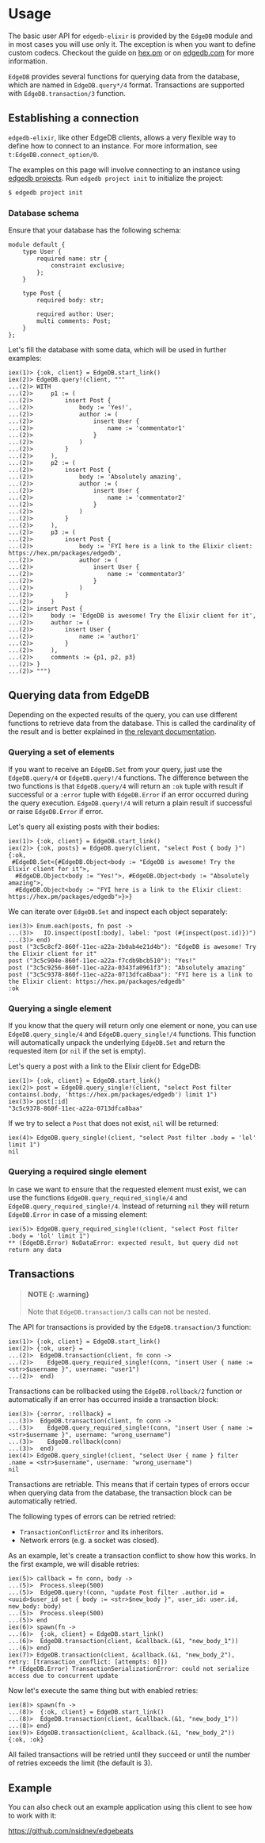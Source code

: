 # Usage

The basic user API for `edgedb-elixir` is provided by the `EdgeDB` module and in most cases you will use only it.
  The exception is when you want to define custom codecs. Checkout the guide on
  [hex.pm](https://hexdocs.pm/edgedb/custom-codecs.html) or on
  [edgedb.com](https://www.edgedb.com/docs/clients/elixir/custom-codecs) for more information.

`EdgeDB` provides several functions for querying data from the database, which are named in `EdgeDB.query*/4` format.
  Transactions are supported with `EdgeDB.transaction/3` function.

## Establishing a connection

`edgedb-elixir`, like other EdgeDB clients, allows a very flexible way to define how to connect to an instance.
  For more information, see `t:EdgeDB.connect_option/0`.

The examples on this page will involve connecting to an instance using
  [edgedb projects](https://www.edgedb.com/docs/cli/edgedb_project/index#edgedb-project).
  Run `edgedb project init` to initialize the project:

```bash
$ edgedb project init
```

### Database schema

Ensure that your database has the following schema:

```sdl
module default {
    type User {
        required name: str {
            constraint exclusive;
        };
    }

    type Post {
        required body: str;

        required author: User;
        multi comments: Post;
    }
};
```

Let's fill the database with some data, which will be used in further examples:

```iex
iex(1)> {:ok, client} = EdgeDB.start_link()
iex(2)> EdgeDB.query!(client, """
...(2)> WITH
...(2)>     p1 := (
...(2)>         insert Post {
...(2)>             body := 'Yes!',
...(2)>             author := (
...(2)>                 insert User {
...(2)>                     name := 'commentator1'
...(2)>                 }
...(2)>             )
...(2)>         }
...(2)>     ),
...(2)>     p2 := (
...(2)>         insert Post {
...(2)>             body := 'Absolutely amazing',
...(2)>             author := (
...(2)>                 insert User {
...(2)>                     name := 'commentator2'
...(2)>                 }
...(2)>             )
...(2)>         }
...(2)>     ),
...(2)>     p3 := (
...(2)>         insert Post {
...(2)>             body := 'FYI here is a link to the Elixir client: https://hex.pm/packages/edgedb',
...(2)>             author := (
...(2)>                 insert User {
...(2)>                     name := 'commentator3'
...(2)>                 }
...(2)>             )
...(2)>         }
...(2)>     )
...(2)> insert Post {
...(2)>     body := 'EdgeDB is awesome! Try the Elixir client for it',
...(2)>     author := (
...(2)>         insert User {
...(2)>             name := 'author1'
...(2)>         }
...(2)>     ),
...(2)>     comments := {p1, p2, p3}
...(2)> }
...(2)> """)
```

## Querying data from EdgeDB

Depending on the expected results of the query, you can use different functions to retrieve data from the database.
  This is called the cardinality of the result and is better explained in
  [the relevant documentation](https://www.edgedb.com/docs/reference/edgeql/cardinality#cardinality).

### Querying a set of elements

If you want to receive an `EdgeDB.Set` from your query, just use the `EdgeDB.query/4` or `EdgeDB.query!/4` functions.
  The difference between the two functions is that `EdgeDB.query/4` will return an `:ok` tuple with result
  if successful or a `:error`  tuple with `EdgeDB.Error` if an error occurred during the query execution.
  `EdgeDB.query!/4` will return a plain result if successful or raise `EdgeDB.Error` if error.

Let's query all existing posts with their bodies:

```iex
iex(1)> {:ok, client} = EdgeDB.start_link()
iex(2)> {:ok, posts} = EdgeDB.query(client, "select Post { body }")
{:ok,
 #EdgeDB.Set<{#EdgeDB.Object<body := "EdgeDB is awesome! Try the Elixir client for it">,
  #EdgeDB.Object<body := "Yes!">, #EdgeDB.Object<body := "Absolutely amazing">,
  #EdgeDB.Object<body := "FYI here is a link to the Elixir client: https://hex.pm/packages/edgedb">}>}
```

We can iterate over `EdgeDB.Set` and inspect each object separately:

```iex
iex(3)> Enum.each(posts, fn post ->
...(3)>   IO.inspect(post[:body], label: "post (#{inspect(post.id)})")
...(3)> end)
post ("3c5c8cf2-860f-11ec-a22a-2b0ab4e21d4b"): "EdgeDB is awesome! Try the Elixir client for it"
post ("3c5c904e-860f-11ec-a22a-f7cdb9bcb510"): "Yes!"
post ("3c5c9256-860f-11ec-a22a-0343fa0961f3"): "Absolutely amazing"
post ("3c5c9378-860f-11ec-a22a-0713dfca8baa"): "FYI here is a link to the Elixir client: https://hex.pm/packages/edgedb"
:ok
```

### Querying a single element

If you know that the query will return only one element or none, you can use `EdgeDB.query_single/4` and
  `EdgeDB.query_single!/4` functions. This function will automatically unpack the underlying `EdgeDB.Set`
  and return the requested item (or `nil` if the set is empty).

Let's query a post with a link to the Elixir client for EdgeDB:

```iex
iex(1)> {:ok, client} = EdgeDB.start_link()
iex(2)> post = EdgeDB.query_single!(client, "select Post filter contains(.body, 'https://hex.pm/packages/edgedb') limit 1")
iex(3)> post[:id]
"3c5c9378-860f-11ec-a22a-0713dfca8baa"
```

If we try to select a `Post` that does not exist, `nil` will be returned:

```iex
iex(4)> EdgeDB.query_single!(client, "select Post filter .body = 'lol' limit 1")
nil
```

### Querying a required single element

In case we want to ensure that the requested element must exist, we can use the functions `EdgeDB.query_required_single/4` and
  `EdgeDB.query_required_single!/4`. Instead of returning `nil` they will return `EdgeDB.Error` in case of a missing element:

```iex
iex(5)> EdgeDB.query_required_single!(client, "select Post filter .body = 'lol' limit 1")
** (EdgeDB.Error) NoDataError: expected result, but query did not return any data
```

## Transactions

> #### NOTE {: .warning}
>
> Note that `EdgeDB.transaction/3` calls can not be nested.

The API for transactions is provided by the `EdgeDB.transaction/3` function:

```iex
iex(1)> {:ok, client} = EdgeDB.start_link()
iex(2)> {:ok, user} =
...(2)>  EdgeDB.transaction(client, fn conn ->
...(2)>    EdgeDB.query_required_single!(conn, "insert User { name := <str>$username }", username: "user1")
...(2)>  end)
```

Transactions can be rollbacked using the `EdgeDB.rollback/2` function or automatically
  if an error has occurred inside a transaction block:

```iex
iex(3)> {:error, :rollback} =
...(3)>  EdgeDB.transaction(client, fn conn ->
...(3)>    EdgeDB.query_required_single!(conn, "insert User { name := <str>$username }", username: "wrong_username")
...(3)>    EdgeDB.rollback(conn)
...(3)>  end)
iex(4)> EdgeDB.query_single!(client, "select User { name } filter .name = <str>$username", username: "wrong_username")
nil
```

Transactions are retriable. This means that if certain types of errors occur when querying data from the database,
  the transaction block can be automatically retried.

The following types of errors can be retried retried:

  * `TransactionConflictError` and its inheritors.
  * Network errors (e.g. a socket was closed).

As an example, let's create a transaction conflict to show how this works. In the first example, we will disable retries:

```iex
iex(5)> callback = fn conn, body ->
...(5)>  Process.sleep(500)
...(5)>  EdgeDB.query!(conn, "update Post filter .author.id = <uuid>$user_id set { body := <str>$new_body }", user_id: user.id, new_body: body)
...(5)>  Process.sleep(500)
...(5)> end
iex(6)> spawn(fn ->
...(6)>  {:ok, client} = EdgeDB.start_link()
...(6)>  EdgeDB.transaction(client, &callback.(&1, "new_body_1"))
...(6)> end)
iex(7)> EdgeDB.transaction(client, &callback.(&1, "new_body_2"), retry: [transaction_conflict: [attempts: 0]])
** (EdgeDB.Error) TransactionSerializationError: could not serialize access due to concurrent update
```

Now let's execute the same thing but with enabled retries:

```iex
iex(8)> spawn(fn ->
...(8)>  {:ok, client} = EdgeDB.start_link()
...(8)>  EdgeDB.transaction(client, &callback.(&1, "new_body_1"))
...(8)> end)
iex(9)> EdgeDB.transaction(client, &callback.(&1, "new_body_2"))
{:ok, :ok}
```

All failed transactions will be retried until they succeed or until the number of retries exceeds the limit (the default is 3).

## Example

You can also check out an example application using this client to see how to work with it:

https://github.com/nsidnev/edgebeats
